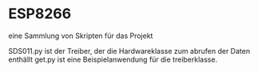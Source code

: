 # ESP8266
eine Sammlung von Skripten für das Projekt 


SDS011.py   ist der Treiber, der die Hardwareklasse zum abrufen der Daten enthällt
get.py      ist eine Beispielanwendung für die treiberklasse.
